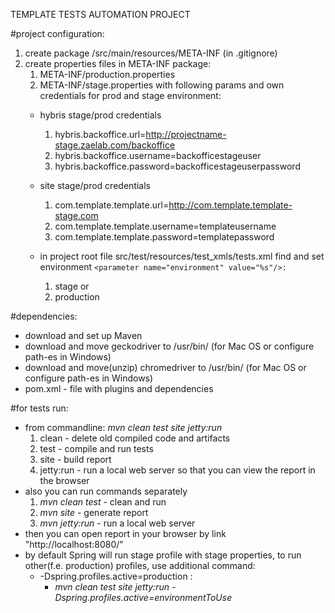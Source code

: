 TEMPLATE TESTS AUTOMATION PROJECT

#project configuration:
1. create package /src/main/resources/META-INF (in .gitignore)
2. create properties files in META-INF package:
    1) META-INF/production.properties
    2) META-INF/stage.properties
with following params and own credentials for prod and stage environment:
    - hybris stage/prod credentials
      1. hybris.backoffice.url=http://projectname-stage.zaelab.com/backoffice
      2. hybris.backoffice.username=backofficestageuser
      3. hybris.backoffice.password=backofficestageuserpassword

    - site stage/prod credentials
      1. com.template.template.url=http://com.template.template-stage.com
      2. com.template.template.username=templateusername
      3. com.template.template.password=templatepassword

    - in project root file src/test/resources/test_xmls/tests.xml find and set environment `<parameter name="environment" value="%s"/>:`
      1. stage or
      2. production


#dependencies:
- download and set up Maven
- download and move geckodriver to /usr/bin/ (for Mac OS or configure path-es in Windows)
- download and move(unzip) chromedriver to /usr/bin/ (for Mac OS or configure path-es in Windows)
- pom.xml - file with plugins and dependencies

#for tests run:
- from commandline: _mvn clean test site jetty:run_
    1) clean - delete old compiled code and artifacts
    2) test - compile and run tests
    3) site - build report
    4) jetty:run - run a local web server so that you can view the report in the browser
- also you can run commands separately 
    1) _mvn clean test_  - clean and run 
    2) _mvn site_  - generate report
    3) _mvn jetty:run_  - run a local web server
- then you can open report in your browser by link "http://localhost:8080/"
- by default Spring will run stage profile with stage properties, to run other(f.e. production) profiles, use additional command:
    - -Dspring.profiles.active=production :
        - _mvn clean test site jetty:run -Dspring.profiles.active=environmentToUse_
    


